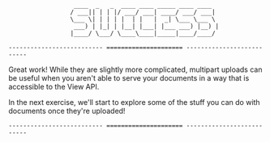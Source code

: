 ```
                  ____  _   _  ____ ____ _____ ____ ____
                 / ___|| | | |/ ___/ ___| ____/ ___/ ___|
                 \___ \| | | | |  | |   |  _| \___ \___ \
                  ___) | |_| | |__| |___| |___ ___) |__) |
                 |____/ \___/ \____\____|_____|____/____/

-------------------------- ===================== --------------------------
```

Great work! While they are slightly more complicated, multipart uploads can be useful when you aren't able to serve your documents in a way that is accessible to the View API.

In the next exercise, we'll start to explore some of the stuff you can do with documents once they're uploaded!

```
-------------------------- ===================== --------------------------
```
